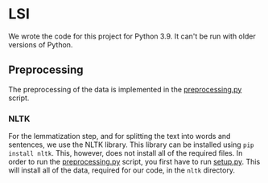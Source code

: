 # LSI

We wrote the code for this project for Python 3.9. It can't be run with older
versions of Python.

## Preprocessing

The preprocessing of the data is implemented in the
[preprocessing.py](./src/preprocessing.py) script.

### NLTK

For the lemmatization step, and for splitting the text into words and sentences,
we use the NLTK library. This library can be installed using `pip install nltk`.
This, however, does not install all of the required files. In order to run the
[preprocessing.py](./src/preprocessing.py) script, you first have to run
[setup.py](./nltk/setup.py). This will install all of the data, required for our
code, in the `nltk` directory.

